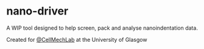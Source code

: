 # nano-driver

A WIP tool designed to help screen, pack and analyse nanoindentation data. 

Created for [@CellMechLab](https://github.com/CellMechLab) at the University of Glasgow
